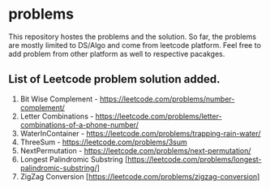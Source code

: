 # problems
This repository hostes the problems and the solution. So far, the problems are mostly limited to DS/Algo and come from leetcode platform. Feel free to add problem from other platform as well to respective pacakges.

## List of Leetcode problem solution added.

  1. Bit Wise Complement - https://leetcode.com/problems/number-complement/
  2. Letter Combinations - https://leetcode.com/problems/letter-combinations-of-a-phone-number/
  3. WaterInContainer - https://leetcode.com/problems/trapping-rain-water/
  4. ThreeSum - https://leetcode.com/problems/3sum
  5. NextPermutation - https://leetcode.com/problems/next-permutation/
  6. Longest Palindromic Substring [https://leetcode.com/problems/longest-palindromic-substring/]
  7. ZigZag Conversion [https://leetcode.com/problems/zigzag-conversion]
